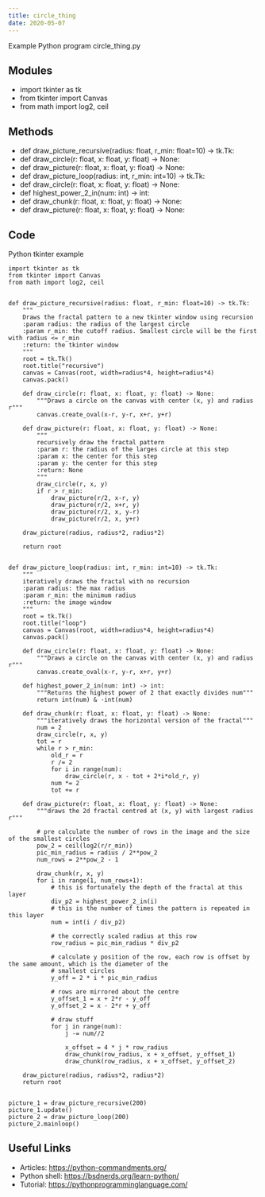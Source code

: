 ```yaml
---
title: circle_thing
date: 2020-05-07
---
```

Example Python program circle_thing.py

## Modules

* import tkinter as tk
* from tkinter import Canvas
* from math import log2, ceil

## Methods

* def draw_picture_recursive(radius: float, r_min: float=10) -> tk.Tk:
* def draw_circle(r: float, x: float, y: float) -> None:
* def draw_picture(r: float, x: float, y: float) -> None:
* def draw_picture_loop(radius: int, r_min: int=10) -> tk.Tk:
* def draw_circle(r: float, x: float, y: float) -> None:
* def highest_power_2_in(num: int) -> int:
* def draw_chunk(r: float, x: float, y: float) -> None:
* def draw_picture(r: float, x: float, y: float) -> None:

## Code

Python tkinter example

    import tkinter as tk
    from tkinter import Canvas
    from math import log2, ceil
    
    
    def draw_picture_recursive(radius: float, r_min: float=10) -> tk.Tk:
        """
        Draws the fractal pattern to a new tkinter window using recursion
        :param radius: the radius of the largest circle
        :param r_min: the cutoff radius. Smallest circle will be the first with radius <= r_min
        :return: the tkinter window
        """
        root = tk.Tk()
        root.title("recursive")
        canvas = Canvas(root, width=radius*4, height=radius*4)
        canvas.pack()
    
        def draw_circle(r: float, x: float, y: float) -> None:
            """Draws a circle on the canvas with center (x, y) and radius r"""
            canvas.create_oval(x-r, y-r, x+r, y+r)
    
        def draw_picture(r: float, x: float, y: float) -> None:
            """
            recursively draw the fractal pattern
            :param r: the radius of the larges circle at this step
            :param x: the center for this step
            :param y: the center for this step
            :return: None
            """
            draw_circle(r, x, y)
            if r > r_min:
                draw_picture(r/2, x-r, y)
                draw_picture(r/2, x+r, y)
                draw_picture(r/2, x, y-r)
                draw_picture(r/2, x, y+r)
    
        draw_picture(radius, radius*2, radius*2)
    
        return root
    
    
    def draw_picture_loop(radius: int, r_min: int=10) -> tk.Tk:
        """
        iteratively draws the fractal with no recursion
        :param radius: the max radius
        :param r_min: the minimum radius
        :return: the image window
        """
        root = tk.Tk()
        root.title("loop")
        canvas = Canvas(root, width=radius*4, height=radius*4)
        canvas.pack()
    
        def draw_circle(r: float, x: float, y: float) -> None:
            """Draws a circle on the canvas with center (x, y) and radius r"""
            canvas.create_oval(x-r, y-r, x+r, y+r)
        
        def highest_power_2_in(num: int) -> int:
            """Returns the highest power of 2 that exactly divides num"""
            return int(num) & -int(num)
    
        def draw_chunk(r: float, x: float, y: float) -> None:
            """iteratively draws the horizontal version of the fractal"""
            num = 2
            draw_circle(r, x, y)
            tot = r
            while r > r_min:
                old_r = r
                r /= 2
                for i in range(num):
                    draw_circle(r, x - tot + 2*i*old_r, y)
                num *= 2
                tot += r
        
        def draw_picture(r: float, x: float, y: float) -> None:
            """draws the 2d fractal centred at (x, y) with largest radius r"""
    
            # pre calculate the number of rows in the image and the size of the smallest circles
            pow_2 = ceil(log2(r/r_min))
            pic_min_radius = radius / 2**pow_2
            num_rows = 2**pow_2 - 1
    
            draw_chunk(r, x, y)
            for i in range(1, num_rows+1):
                # this is fortunately the depth of the fractal at this layer
                div_p2 = highest_power_2_in(i)
                # this is the number of times the pattern is repeated in this layer
                num = int(i / div_p2)
    
                # the correctly scaled radius at this row
                row_radius = pic_min_radius * div_p2
    
                # calculate y position of the row, each row is offset by the same amount, which is the diameter of the
                # smallest circles
                y_off = 2 * i * pic_min_radius
    
                # rows are mirrored about the centre
                y_offset_1 = x + 2*r - y_off
                y_offset_2 = x - 2*r + y_off
    
                # draw stuff
                for j in range(num):
                    j -= num//2
    
                    x_offset = 4 * j * row_radius
                    draw_chunk(row_radius, x + x_offset, y_offset_1)
                    draw_chunk(row_radius, x + x_offset, y_offset_2)
        
        draw_picture(radius, radius*2, radius*2)
        return root
    
    
    picture_1 = draw_picture_recursive(200)
    picture_1.update()
    picture_2 = draw_picture_loop(200)
    picture_2.mainloop()

## Useful Links

- Articles: https://python-commandments.org/
- Python shell: https://bsdnerds.org/learn-python/
- Tutorial: https://pythonprogramminglanguage.com/
